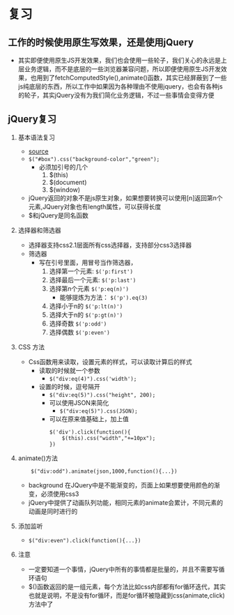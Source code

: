 # 复习
## 工作的时候使用原生写效果，还是使用jQuery
* 其实即便使用原生JS开发效果，我们也会使用一些轮子，我们关心的永远是上层业务逻辑，而不是底层的一些浏览器兼容问题，所以即便使用原生JS开发效果，也用到了fetchComputedStyle(),animate()函数，其实已经屏蔽到了一些js纯底层的东西，所以工作中如果因为各种理由不使用jquery，也会有各种js的轮子，其实jQuery没有为我们简化业务逻辑，不过一些事情会变得方便

## jQuery复习
1. 基本语法复习
    * [source](file/01_review.html)
    * `$("#box").css("background-color","green");`
        * 必须加引号的几个
            1. $(this)
            2. $(document)
            3. $(window)
    * jQuery返回的对象不是js原生对象，如果想要转换可以使用[n]返回第n个元素,JQuery对象也有length属性，可以获得长度
    * $和jQuery是同名函数

2. 选择器和筛选器
    * 选择器支持css2.1层面所有css选择器，支持部分css3选择器
    * 筛选器
        * 写在引号里面，用冒号当作筛选器，
            1. 选择第一个元素: `$('p:first')`
            2. 选择最后一个元素: `$('p:last')`
            3. 选择第n个元素 `$('p:eq(n)')`
                * 能够提炼为方法： `$('p').eq(3)`
            4. 选择小于n的 `$('p:lt(n)')`
            5. 选择大于n的 `$('p:gt(n)')`
            6. 选择奇数 `$('p:odd')`
            7. 选择偶数 `$('p:even')`

3. CSS 方法
    * Css函数用来读取，设置元素的样式，可以读取计算后的样式 
        * 读取的时候就一个参数
            * `$("div:eq(4)").css('width');`
        * 设置的时候，逗号隔开
            * `$("div:eq(5)").css("height", 200);`
            * 可以使用JSON来简化
                * `$("div:eq(5)").css(JSON);`
            * 可以在原来值基础上，加上值
                ```
                $('div').click(function(){
                    $(this).css("width","+=10px");
                })
                ```
4. animate()方法
    ```
        $("div:odd").animate(json,1000,function(){...})
    ```
    * background 在JQuery中是不能渐变的，页面上如果想要使用颜色的渐变，必须使用css3
    * jQuery中提供了动画队列功能，相同元素的animate会累计，不同元素的动画是同时进行的
    
5. 添加监听
    * `$("div:even").click(function(){...})`
    
6. 注意
    * 一定要知道一个事情，jQuery中所有的事情都是批量的，并且不需要写循环语句
    * $()函数返回的是一组元素，每个方法比如css内部都有for循环迭代，其实也就是说明，不是没有for循环，而是for循环被隐藏到css(animate,click)方法中了